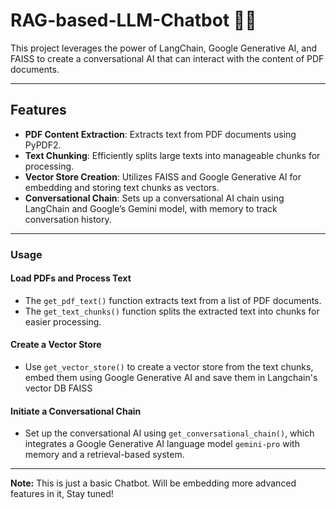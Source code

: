 # RAG-based-LLM-Chatbot 📄🤖

This project leverages the power of LangChain, Google Generative AI, and FAISS to create a conversational AI that can interact with the content of PDF documents. 

---
## Features

- **PDF Content Extraction**: Extracts text from PDF documents using PyPDF2.
- **Text Chunking**: Efficiently splits large texts into manageable chunks for processing.
- **Vector Store Creation**: Utilizes FAISS and Google Generative AI for embedding and storing text chunks as vectors.
- **Conversational Chain**: Sets up a conversational AI chain using LangChain and Google’s Gemini model, with memory to track conversation history.
---
### Usage

#### Load PDFs and Process Text

- The `get_pdf_text()` function extracts text from a list of PDF documents.
- The `get_text_chunks()` function splits the extracted text into chunks for easier processing.

#### Create a Vector Store

- Use `get_vector_store()` to create a vector store from the text chunks, embed them using Google Generative AI and save them in Langchain's vector DB FAISS

#### Initiate a Conversational Chain

- Set up the conversational AI using `get_conversational_chain()`, which integrates a Google Generative AI language model `gemini-pro` with memory and a retrieval-based system.

---

**Note:** This is just a basic Chatbot. Will be embedding more advanced features in it, Stay tuned!
